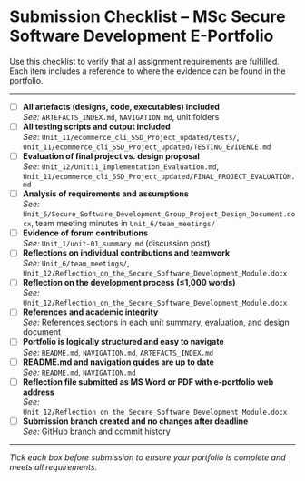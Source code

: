 # Submission Checklist – MSc Secure Software Development E-Portfolio

Use this checklist to verify that all assignment requirements are fulfilled. Each item includes a reference to where the evidence can be found in the portfolio.

---

- [ ] **All artefacts (designs, code, executables) included**  
  _See:_ `ARTEFACTS_INDEX.md`, `NAVIGATION.md`, unit folders
- [ ] **All testing scripts and output included**  
  _See:_ `Unit_11/ecommerce_cli_SSD_Project_updated/tests/`, `Unit_11/ecommerce_cli_SSD_Project_updated/TESTING_EVIDENCE.md`
- [ ] **Evaluation of final project vs. design proposal**  
  _See:_ `Unit_12/Unit11_Implementation_Evaluation.md`, `Unit_11/ecommerce_cli_SSD_Project_updated/FINAL_PROJECT_EVALUATION.md`
- [ ] **Analysis of requirements and assumptions**  
  _See:_ `Unit_6/Secure_Software_Development_Group_Project_Design_Document.docx`, team meeting minutes in `Unit_6/team_meetings/`
- [ ] **Evidence of forum contributions**  
  _See:_ `Unit_1/unit-01_summary.md` (discussion post)
- [ ] **Reflections on individual contributions and teamwork**  
  _See:_ `Unit_6/team_meetings/`, `Unit_12/Reflection_on_the_Secure_Software_Development_Module.docx`
- [ ] **Reflection on the development process (≤1,000 words)**  
  _See:_ `Unit_12/Reflection_on_the_Secure_Software_Development_Module.docx`
- [ ] **References and academic integrity**  
  _See:_ References sections in each unit summary, evaluation, and design document
- [ ] **Portfolio is logically structured and easy to navigate**  
  _See:_ `README.md`, `NAVIGATION.md`, `ARTEFACTS_INDEX.md`
- [ ] **README.md and navigation guides are up to date**  
  _See:_ `README.md`, `NAVIGATION.md`
- [ ] **Reflection file submitted as MS Word or PDF with e-portfolio web address**  
  _See:_ `Unit_12/Reflection_on_the_Secure_Software_Development_Module.docx`
- [ ] **Submission branch created and no changes after deadline**  
  _See:_ GitHub branch and commit history

---

*Tick each box before submission to ensure your portfolio is complete and meets all requirements.* 